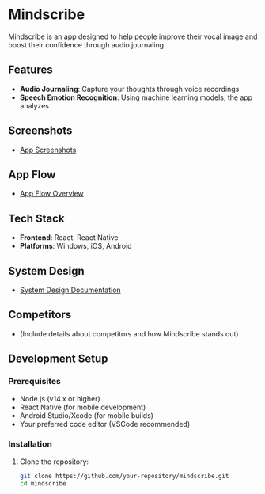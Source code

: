 # Mindscribe

Mindscribe is an app designed to help people improve their vocal image and boost their confidence through audio journaling


## Features

- **Audio Journaling**: Capture your thoughts through voice recordings. 
- **Speech Emotion Recognition**: Using machine learning models, the app analyzes 

## Screenshots

- [App Screenshots](https://www.notion.so/App-screenshots-13d96d3a3326808fa5a9ceb02df512c7?pvs=21)

## App Flow

- [App Flow Overview](https://www.notion.so/App-flow-cd48a3a81382469c8b36b397e7d5f277?pvs=21)

## Tech Stack

- **Frontend**: React, React Native
- **Platforms**: Windows, iOS, Android

## System Design

- [System Design Documentation](https://www.notion.so/System-Design-d4cc992b1913446290ecc51edbf6ca3b?pvs=21)

## Competitors

- (Include details about competitors and how Mindscribe stands out)

## Development Setup

### Prerequisites

- Node.js (v14.x or higher)
- React Native (for mobile development)
- Android Studio/Xcode (for mobile builds)
- Your preferred code editor (VSCode recommended)

### Installation

1. Clone the repository:

   ```bash
   git clone https://github.com/your-repository/mindscribe.git
   cd mindscribe
